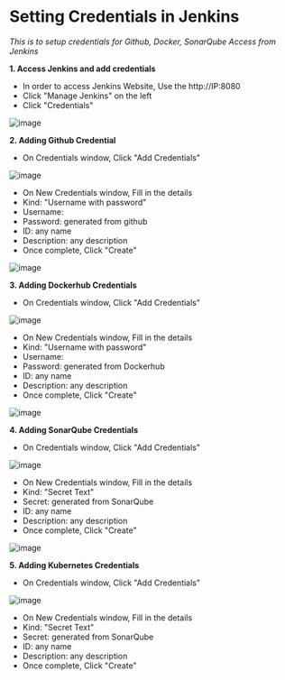 # Setting Credentials in Jenkins

*This is to setup credentials for Github, Docker, SonarQube Access from Jenkins*

**1. Access Jenkins and add credentials**
  - In order to access Jenkins Website, Use the http://IP:8080
  - Click "Manage Jenkins" on the left
  - Click "Credentials"

  ![image](https://github.com/JRTugs/DevOps-CI-CD-on-AWS-EC2-instance/assets/29426766/fdc25e83-4d9c-4c9e-8029-b1f02518730e)

**2. Adding Github Credential**
  - On Credentials window, Click "Add Credentials"

  ![image](https://github.com/JRTugs/DevOps-CI-CD-on-AWS-EC2-instance/assets/29426766/33db5cf7-0d6b-459f-bb51-2415daffd4f2)

  - On New Credentials window, Fill in the details
  - Kind: "Username with password"
  - Username: <Github username>
  - Password: <Personal Access Token> generated from github
  - ID: any name
  - Description: any description
  - Once complete, Click "Create"

  ![image](https://github.com/JRTugs/DevOps-CI-CD-on-AWS-EC2-instance/assets/29426766/e29586b1-6ed5-4992-83d8-4f8a2fbfefed)

**3. Adding Dockerhub Credentials**
  - On Credentials window, Click "Add Credentials"

  ![image](https://github.com/JRTugs/DevOps-CI-CD-on-AWS-EC2-instance/assets/29426766/33db5cf7-0d6b-459f-bb51-2415daffd4f2)

  - On New Credentials window, Fill in the details
  - Kind: "Username with password"
  - Username: <Dockerhub username>
  - Password: <Access Token> generated from Dockerhub
  - ID: any name
  - Description: any description
  - Once complete, Click "Create"

  ![image](https://github.com/JRTugs/DevOps-CI-CD-on-AWS-EC2-instance/assets/29426766/7b633428-f422-4266-8d8e-c9b90213b239)

**4. Adding SonarQube Credentials**
  - On Credentials window, Click "Add Credentials"

  ![image](https://github.com/JRTugs/DevOps-CI-CD-on-AWS-EC2-instance/assets/29426766/33db5cf7-0d6b-459f-bb51-2415daffd4f2)

  - On New Credentials window, Fill in the details
  - Kind: "Secret Text"
  - Secret: <Access Token> generated from SonarQube
  - ID: any name
  - Description: any description
  - Once complete, Click "Create"

  ![image](https://github.com/JRTugs/DevOps-CI-CD-on-AWS-EC2-instance/assets/29426766/41a78aaa-6b42-412a-963a-adfaa0f90f89)

**5. Adding Kubernetes Credentials**
  - On Credentials window, Click "Add Credentials"

  ![image](https://github.com/JRTugs/DevOps-CI-CD-on-AWS-EC2-instance/assets/29426766/33db5cf7-0d6b-459f-bb51-2415daffd4f2)

  - On New Credentials window, Fill in the details
  - Kind: "Secret Text"
  - Secret: <Access Token> generated from SonarQube
  - ID: any name
  - Description: any description
  - Once complete, Click "Create"

